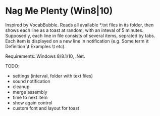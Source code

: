 ﻿# Nag Me Plenty (Win8|10)

Inspired by VocabBubble.
Reads all available *.txt files in its folder, then shows each line as a toast at random, with an inteval of 5 minutes.
Supposedly, each line in file consists of several items, seprated by tabs. Each item is displayed on a new line in notification
(e.g. Some term \t Definition \t Examples \t etc).

Requirements:
Windows 8/8.1/10, .Net.

TODO:
- settings (interval, folder with text files)
- sound notification
- cleanup
- merge assembly
- time to next item
- show again control
- custom font and layout for toast